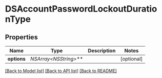 # DSAccountPasswordLockoutDurationType

## Properties
Name | Type | Description | Notes
------------ | ------------- | ------------- | -------------
**options** | **NSArray&lt;NSString*&gt;*** |  | [optional] 

[[Back to Model list]](../README.md#documentation-for-models) [[Back to API list]](../README.md#documentation-for-api-endpoints) [[Back to README]](../README.md)


